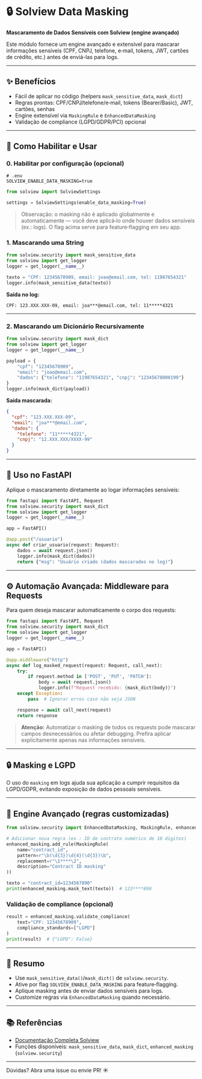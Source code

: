 # 🔒 Solview Data Masking

**Mascaramento de Dados Sensíveis com Solview (engine avançado)**

Este módulo fornece um engine avançado e extensível para mascarar informações sensíveis (CPF, CNPJ, telefone, e‑mail, tokens, JWT, cartões de crédito, etc.) antes de enviá-las para logs.

---

## ✨ Benefícios

- Fácil de aplicar no código (helpers `mask_sensitive_data`, `mask_dict`)
- Regras prontas: CPF/CNPJ/telefone/e‑mail, tokens (Bearer/Basic), JWT, cartões, senhas
- Engine extensível via `MaskingRule` e `EnhancedDataMasking`
- Validação de compliance (LGPD/GDPR/PCI) opcional

---

## 🚀 Como Habilitar e Usar

### 0. Habilitar por configuração (opcional)

```env
# .env
SOLVIEW_ENABLE_DATA_MASKING=true
```

```python
from solview import SolviewSettings

settings = SolviewSettings(enable_data_masking=True)
```

> Observação: o masking não é aplicado globalmente e automaticamente — você deve aplicá‑lo onde houver dados sensíveis (ex.: logs). O flag acima serve para feature‑flagging em seu app.

### 1. Mascarando uma String

```python
from solview.security import mask_sensitive_data
from solview import get_logger
logger = get_logger(__name__)

texto = "CPF: 12345678909, email: joao@email.com, tel: 11987654321"
logger.info(mask_sensitive_data(texto))
```

**Saída no log:**
```
CPF: 123.XXX.XXX-09, email: joa***@email.com, tel: 11*****4321
```

---

### 2. Mascarando um Dicionário Recursivamente

```python
from solview.security import mask_dict
from solview import get_logger
logger = get_logger(__name__)

payload = {
    "cpf": "12345678909",
    "email": "joao@email.com",
    "dados": {"telefone": "11987654321", "cnpj": "12345678000199"}
}
logger.info(mask_dict(payload))
```

**Saída mascarada:**
```json
{
  "cpf": "123.XXX.XXX-09",
  "email": "joa***@email.com",
  "dados": {
    "telefone": "11*****4321",
    "cnpj": "12.XXX.XXX/XXXX-99"
  }
}
```

---

## 🤖 Uso no FastAPI

Aplique o mascaramento diretamente ao logar informações sensíveis:

```python
from fastapi import FastAPI, Request
from solview.security import mask_dict
from solview import get_logger
logger = get_logger(__name__)

app = FastAPI()

@app.post("/usuario")
async def criar_usuario(request: Request):
    dados = await request.json()
    logger.info(mask_dict(dados))
    return {"msg": "Usuário criado (dados mascarados no log)"}
```

---

## ⚙️ Automação Avançada: Middleware para Requests

Para quem deseja mascarar automaticamente o corpo dos requests:

```python
from fastapi import FastAPI, Request
from solview.security import mask_dict
from solview import get_logger
logger = get_logger(__name__)

app = FastAPI()

@app.middleware("http")
async def log_masked_request(request: Request, call_next):
    try:
        if request.method in ['POST', 'PUT', 'PATCH']:
            body = await request.json()
            logger.info(f"Request recebido: {mask_dict(body)}")
    except Exception:
        pass  # Ignorar erros caso não seja JSON

    response = await call_next(request)
    return response
```

> **Atenção:** Automatizar o masking de todos os requests pode mascarar campos desnecessários ou afetar debugging. Prefira aplicar explicitamente apenas nas informações sensíveis.

---

## 🔒 Masking e LGPD

O uso do `masking` em logs ajuda sua aplicação a cumprir requisitos da LGPD/GDPR, evitando exposição de dados pessoais sensíveis.

---

## 🧩 Engine Avançado (regras customizadas)

```python
from solview.security import EnhancedDataMasking, MaskingRule, enhanced_masking

# Adicionar nova regra (ex.: ID de contrato numérico de 10 dígitos)
enhanced_masking.add_rule(MaskingRule(
    name="contract_id",
    pattern=r"\b(\d{3})\d{4}(\d{3})\b",
    replacement=r"\1****\2",
    description="Contract ID masking"
))

texto = "contract_id=1234567890"
print(enhanced_masking.mask_text(texto))  # 123****890
```

### Validação de compliance (opcional)
```python
result = enhanced_masking.validate_compliance(
    text="CPF: 12345678909",
    compliance_standards=["LGPD"]
)
print(result)  # {"LGPD": False}
```

---

## 📝 Resumo

- Use `mask_sensitive_data()`/`mask_dict()` de `solview.security`.
- Ative por flag `SOLVIEW_ENABLE_DATA_MASKING` para feature‑flagging.
- Aplique masking antes de enviar dados sensíveis para logs.
- Customize regras via `EnhancedDataMasking` quando necessário.

---

## 📚 Referências

- [Documentação Completa Solview](https://github.com/Solfacil/solview)
- Funções disponíveis: `mask_sensitive_data`, `mask_dict`, `enhanced_masking` (`solview.security`)

---

Dúvidas? Abra uma issue ou envie PR! ☀️